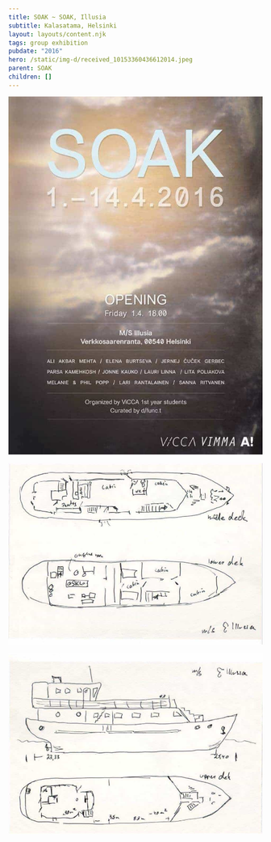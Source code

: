 ```yaml
---
title: SOAK ~ SOAK, Illusia
subtitle: Kalasatama, Helsinki
layout: layouts/content.njk
tags: group exhibition
pubdate: "2016"
hero: /static/img-d/received_10153360436612014.jpeg
parent: SOAK
children: []
---
```

![](/static/img-d/fb_img_1456953802011.jpg)

![](/static/img-d/received_10153332304292014.jpeg)

![](/static/img-d/received_10153332304712014.jpeg)